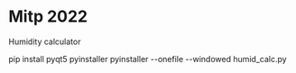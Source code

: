 # Mitp 2022
Humidity calculator

pip install pyqt5 pyinstaller
pyinstaller --onefile --windowed humid_calc.py
